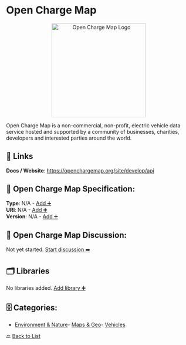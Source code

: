 # Open Charge Map
<p align="center">
    <img width="256" src="https://raw.githubusercontent.com/apis-list/apis-list/main/apis/open-charge-map/logo_256x256.png" alt="Open Charge Map Logo"/>
</p>
Open Charge Map is a non-commercial, non-profit, electric vehicle data service hosted and supported by a community of businesses, charities, developers and interested parties around the world.

##  🔗 Links
**Docs / Website**: https://openchargemap.org/site/develop/api

## 🧬 Open Charge Map Specification:
**Type**: N/A - [Add ➕](https://github.com/apis-list/apis-list/edit/main/apis.yaml#L13949)  
**URI**: N/A - [Add ➕](https://github.com/apis-list/apis-list/edit/main/apis.yaml#L13949)  
**Version**: N/A - [Add ➕](https://github.com/apis-list/apis-list/edit/main/apis.yaml#L13949)

## 💬 Open Charge Map Discussion:
Not yet started. [Start discussion ➡️](https://github.com/apis-list/apis-list/discussions/new)

## 🗂️ Libraries

No libraries added. [Add library ➕](https://github.com/apis-list/apis-list/edit/main/apis.yaml#L13949)    


## 🗄️ Categories:
- [Environment & Nature](https://github.com/apis-list/apis-list#environment--nature-)- [Maps & Geo](https://github.com/apis-list/apis-list#maps--geo-)- [Vehicles](https://github.com/apis-list/apis-list#vehicles-)

🔙  [Back to List](https://github.com/apis-list/apis-list)
